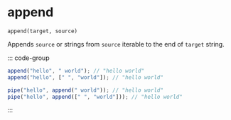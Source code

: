 # append

`append(target, source)`

Appends `source` or strings from `source` iterable to the end of `target` string.

::: code-group

```ts [data-first]
append("hello", " world"); // "hello world"
append("hello", [" ", "world"]); // "hello world"
```

```ts [data-last]
pipe("hello", append(" world")); // "hello world"
pipe("hello", append([" ", "world"])); // "hello world"
```

:::
